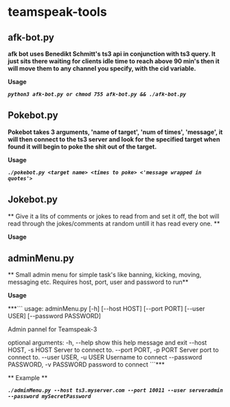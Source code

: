 # teamspeak-tools

## afk-bot.py 

 **afk bot uses Benedikt Schmitt's ts3 api in conjunction with ts3 query. It just sits there waiting for clients 
 idle time to reach above 90 min's then it will move them to any channel you specify, with the cid variable.**
 
 **Usage**
 
 ***``` python3 afk-bot.py or chmod 755 afk-bot.py && ./afk-bot.py ```***


## Pokebot.py

 **Pokebot takes 3 arguments, 'name of target', 'num of times', 'message', it will then connect to the ts3 server and 
 look for the specified target when found it will begin to poke the shit out of the target.**
 
 **Usage**
 
 ***``` ./pokebot.py <target name> <times to poke> <'message wrapped in quotes'> ```***
 
 ## Jokebot.py
 
 ** Give it a lits of comments or jokes to read from and set it off, the bot will read through the jokes/comments
 at random untill it has read every one. **
 
 **Usage**
 
 
 ## adminMenu.py
 
 ** Small admin menu for simple task's like banning, kicking, moving, messaging etc.
 Requires host, port, user and password to run**
 
 **Usage**
 
***``` usage: adminMenu.py [-h] [--host HOST] [--port PORT] [--user USER] [--password PASSWORD]
                   
Admin pannel for Teamspeak-3

optional arguments:
  -h, --help            show this help message and exit
  --host HOST, -s HOST  Server to connect to.
  --port PORT, -p PORT  Server port to connect to.
  --user USER, -u USER  Username to connect
  --password PASSWORD, -v PASSWORD   password to connect  ```***
  
 ** Example **
 
 ***``` ./adminMenu.py --host ts3.myserver.com --port 10011 --user serveradmin --password mySecretPassword ```***
              
        

